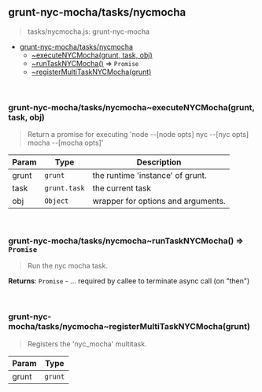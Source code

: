 
<br><a name="module_grunt-nyc-mocha/tasks/nycmocha"></a>

## grunt-nyc-mocha/tasks/nycmocha
> tasks/nycmocha.js: grunt-nyc-mocha


* [grunt-nyc-mocha/tasks/nycmocha](#module_grunt-nyc-mocha/tasks/nycmocha)
    * [~executeNYCMocha(grunt, task, obj)](#module_grunt-nyc-mocha/tasks/nycmocha..executeNYCMocha)
    * [~runTaskNYCMocha()](#module_grunt-nyc-mocha/tasks/nycmocha..runTaskNYCMocha) ⇒ <code>Promise</code>
    * [~registerMultiTaskNYCMocha(grunt)](#module_grunt-nyc-mocha/tasks/nycmocha..registerMultiTaskNYCMocha)


<br><a name="module_grunt-nyc-mocha/tasks/nycmocha..executeNYCMocha"></a>

### grunt-nyc-mocha/tasks/nycmocha~executeNYCMocha(grunt, task, obj)
> Return a promise for executing>    'node --[node opts] nyc --[nyc opts] mocha --[mocha opts]'


| Param | Type | Description |
| --- | --- | --- |
| grunt | <code>grunt</code> | the runtime 'instance' of grunt. |
| task | <code>grunt.task</code> | the current task |
| obj | <code>Object</code> | wrapper for options and arguments. |


<br><a name="module_grunt-nyc-mocha/tasks/nycmocha..runTaskNYCMocha"></a>

### grunt-nyc-mocha/tasks/nycmocha~runTaskNYCMocha() ⇒ <code>Promise</code>
> Run the nyc mocha task.

**Returns**: <code>Promise</code> - ... required by callee to terminate async call (on "then")  

<br><a name="module_grunt-nyc-mocha/tasks/nycmocha..registerMultiTaskNYCMocha"></a>

### grunt-nyc-mocha/tasks/nycmocha~registerMultiTaskNYCMocha(grunt)
> Registers the 'nyc_mocha' multitask.


| Param | Type |
| --- | --- |
| grunt | <code>grunt</code> | 

